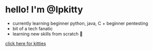 
# hello! I'm @Ipkitty
- currently learning beginner python, java, C + beginner pentesting
- bit of a tech fanatic
- learning new skills from scratch 🥳

[click here for kitties](https://cat-bounce.com/)
